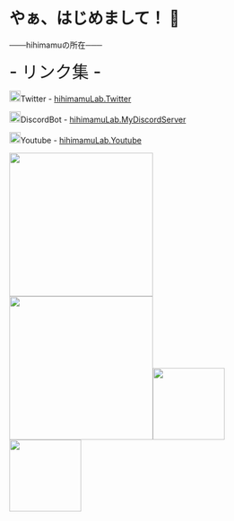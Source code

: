 # やぁ、はじめまして！ 👋

───hihimamuの所在───

<h style="font-weight: 500; font-size: 30px;">- リンク集 -</h>
<p><span class="emoji"><img src="https://cdn.discordapp.com/attachments/1032992426706599959/1062372317562421339/002.png" width="20px" height="20px" alt="Twitter"></span>Twitter - <span class="glitch"><span class="noise3"><a href="https://twitter.com/MamuHihi">hihimamuLab.Twitter</a></span></span></p>
<p><span class="emoji"><img src="https://cdn.discordapp.com/attachments/1032992426706599959/1062372288760135830/NewCommunityLogo.png" width="20px" height="20px" alt="Discord"></span>DiscordBot - <span class="glitch"><span class="noise1"><a href="https://discord.gg/SEDFAfppka">hihimamuLab.MyDiscordServer</a></span></span></p>
<p><span class="emoji"><img src="https://cdn.discordapp.com/attachments/1032992426706599959/1062372334876491947/42507818_220x259.png" width="20px" height="20px" alt="Youtube"></span>Youtube - <span class="glitch"><span class="noise2"><a href="https://www.youtube.com/channel/UC_ltib7sAyZ5Tc60_2CXdvQ">hihimamuLab.Youtube</a></span></span></p>

<a href="/Crab55e"><img src="https://github-readme-stats.vercel.app/api?username=Crab55e&theme=dark" height="256"></a><a href="/Crab55e"><img src="https://github-readme-stats.vercel.app/api/top-langs/?username=Crab55e&theme=dark" height="256"></a><a href="https://github.com/Crab55e/Mets-resourcepack"><img src="https://github-readme-stats.vercel.app/api/pin/?username=Crab55e&repo=Mets-resourcepack&theme=dark"  height="128"></a><a href="https://github.com/Crab55e/mini-met"><img src="https://github-readme-stats.vercel.app/api/pin/?username=Crab55e&repo=mini-met&theme=dark"  height="128"></a>

